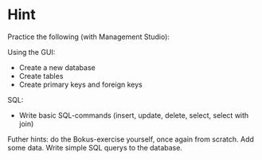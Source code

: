 # Hint

Practice the following (with Management Studio):

Using the GUI:
- Create a new database
- Create tables
- Create primary keys and foreign keys 

SQL:
- Write basic SQL-commands (insert, update, delete, select, select with join)

Futher hints: do the Bokus-exercise yourself, once again from scratch. Add some data. Write simple SQL querys to the database.